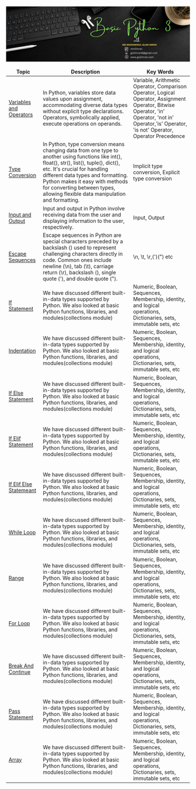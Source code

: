 ![Github Banner](https://github.com/mmiimran/Basic_Python/blob/main/assets/basic_python.png)

<table align="center">
  <thead align="center">
    <tr border: none;>
      <td><b>Topic</b></td>
      <td><b>Description</b></td>
      <td><b>Key Words</b></td>
    </tr>
  </thead>
  <tbody>
    <tr>
      <td><a href="https://github.com/mmiimran/Basic_Python/tree/main/core_python/1.Variable%20and%20Operators" target="_blank">Variables and Operators</a></td>
      <td>In Python, variables store data values upon assignment, accommodating diverse data types without explicit type declarations. Operators, symbolically applied, execute operations on operands.</td>
      <td>Variable, Arithmetic Operator, Comparison Operator, Logical Operator, Assignment Operator, Bitwise Operator, 'in' Operator, 'not in' Operator,'is' Operator, 'is not' Operator, Operator Precedence</td>
    </tr>
    <tr>
      <td><a href="https://github.com/mmiimran/Basic_Python/tree/main/core_python/2.Python_Type_Conversion" target="_blank">Type Conversion</a></td>
      <td>In Python, type conversion means changing data from one type to another using functions like int(), float(), str(), list(), tuple(), dict(), etc. It's crucial for handling different data types and formatting. Python makes it easy with methods for converting between types, allowing flexible data manipulation and formatting.</td>
      <td>Implicit type conversion,
        Explicit type conversion</td>
    </tr>
     <tr>
      <td><a href="https://github.com/mmiimran/Basic_Python/tree/main/core_python/3.Input_and_output" target="_blank">Input and Output</a></td>
      <td>Input and output in Python involve receiving data from the user and displaying information to the user, respectively.</td>
      <td>Input, Output</td>
    </tr>
     <tr>
      <td><a href="https://github.com/mmiimran/Basic_Python/tree/main/core_python/4.Escape_Sequence_in_python" target="_blank">Escape Sequences</a></td>
      <td>Escape sequences in Python are special characters preceded by a backslash () used to represent challenging characters directly in code. Common ones include newline (\n), tab (\t), carriage return (\r), backslash (), single quote ('), and double quote (").</td>
      <td>\n, \t, \r,(')(") etc</td>
    </tr>
     <tr>
      <td><a href="https://github.com/mmiimran/Basic_Python/tree/main/core_python/5.If_Statement" target="_blank">If Statement</a></td>
      <td>We have discussed different built-in-data types supported by Python. We also looked at basic Python functions, libraries, and modules(collections module)</td>
      <td>Numeric, Boolean, Sequences, Membership, identity, and logical operations, Dictionaries, sets, immutable sets, etc</td>
    </tr>
     <tr>
      <td><a href="https://github.com/mmiimran/Basic_Python/tree/main/core_python/6.Indentation" target="_blank">Indentation</a></td>
      <td>We have discussed different built-in-data types supported by Python. We also looked at basic Python functions, libraries, and modules(collections module)</td>
      <td>Numeric, Boolean, Sequences, Membership, identity, and logical operations, Dictionaries, sets, immutable sets, etc</td>
    </tr>
     <tr>
      <td><a href="https://github.com/mmiimran/Basic_Python/tree/main/core_python/7.If_Else_Statement" target="_blank">If Else Statement</a></td>
      <td>We have discussed different built-in-data types supported by Python. We also looked at basic Python functions, libraries, and modules(collections module)</td>
      <td>Numeric, Boolean, Sequences, Membership, identity, and logical operations, Dictionaries, sets, immutable sets, etc</td>
    </tr>
     <tr>
      <td><a href="https://github.com/mmiimran/Basic_Python/tree/main/core_python/8.If_elif_statement" target="_blank">If Elif Statement</a></td>
      <td>We have discussed different built-in-data types supported by Python. We also looked at basic Python functions, libraries, and modules(collections module)</td>
      <td>Numeric, Boolean, Sequences, Membership, identity, and logical operations, Dictionaries, sets, immutable sets, etc</td>
    </tr>
     <tr>
      <td><a href="https://github.com/mmiimran/Basic_Python/tree/main/core_python/9.If_elif_else_statement" target="_blank">If Elif Else Statemeant</a></td>
      <td>We have discussed different built-in-data types supported by Python. We also looked at basic Python functions, libraries, and modules(collections module)</td>
      <td>Numeric, Boolean, Sequences, Membership, identity, and logical operations, Dictionaries, sets, immutable sets, etc</td>
    </tr>
     <tr>
      <td><a href="https://github.com/mmiimran/Basic_Python/tree/main/core_python/10.While_loop" target="_blank">While Loop</a></td>
      <td>We have discussed different built-in-data types supported by Python. We also looked at basic Python functions, libraries, and modules(collections module)</td>
      <td>Numeric, Boolean, Sequences, Membership, identity, and logical operations, Dictionaries, sets, immutable sets, etc</td>
    </tr>
     <tr>
      <td><a href="https://github.com/mmiimran/Basic_Python/tree/main/core_python/11.Range" target="_blank">Range</a></td>
      <td>We have discussed different built-in-data types supported by Python. We also looked at basic Python functions, libraries, and modules(collections module)</td>
      <td>Numeric, Boolean, Sequences, Membership, identity, and logical operations, Dictionaries, sets, immutable sets, etc</td>
    </tr>
     <tr>
      <td><a href="https://github.com/mmiimran/Basic_Python/tree/main/core_python/12.For_loop" target="_blank">For Loop</a></td>
      <td>We have discussed different built-in-data types supported by Python. We also looked at basic Python functions, libraries, and modules(collections module)</td>
      <td>Numeric, Boolean, Sequences, Membership, identity, and logical operations, Dictionaries, sets, immutable sets, etc</td>
    </tr>
     <tr>
      <td><a href="https://github.com/mmiimran/Basic_Python/tree/main/core_python/13.Break_and_Continue" target="_blank">Break And Continue</a></td>
      <td>We have discussed different built-in-data types supported by Python. We also looked at basic Python functions, libraries, and modules(collections module)</td>
      <td>Numeric, Boolean, Sequences, Membership, identity, and logical operations, Dictionaries, sets, immutable sets, etc</td>
    </tr>
     <tr>
      <td><a href="https://github.com/mmiimran/Basic_Python/tree/main/core_python/14.Pass" target="_blank">Pass Statement</a></td>
      <td>We have discussed different built-in-data types supported by Python. We also looked at basic Python functions, libraries, and modules(collections module)</td>
      <td>Numeric, Boolean, Sequences, Membership, identity, and logical operations, Dictionaries, sets, immutable sets, etc</td>
    </tr>
     <tr>
      <td><a href="https://github.com/mmiimran/Basic_Python/tree/main/core_python/15.Array" target="_blank">Array</a></td>
      <td>We have discussed different built-in-data types supported by Python. We also looked at basic Python functions, libraries, and modules(collections module)</td>
      <td>Numeric, Boolean, Sequences, Membership, identity, and logical operations, Dictionaries, sets, immutable sets, etc</td>
    </tr>
    
   
  </tbody>
</table>

